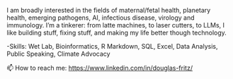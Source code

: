 I am broadly interested in the fields of maternal/fetal health, planetary health, emerging pathogens, AI, infectious disease, virology and immunology. I’m a tinkerer: from latte machines, to laser cutters, to LLMs, I like building stuff, fixing stuff, and making my life better though technology.

-Skills: Wet Lab, Bioinformatics, R Markdown, SQL, Excel, Data Analysis, Public Speaking, Climate Advocacy


📫 How to reach me: https://www.linkedin.com/in/douglas-fritz/

<!--
**douglasfritz/douglasfritz** is a ✨ _special_ ✨ repository because its `README.md` (this file) appears on your GitHub profile.

Here are some ideas to get you started:

- 🔭 I’m currently working on ...
- 🌱 I’m currently learning ...
- 👯 I’m looking to collaborate on ...
- 🤔 I’m looking for help with ...
- 💬 Ask me about ...
- 📫 How to reach me: ...
- 😄 Pronouns: ...
- ⚡ Fun fact: ...
-->
